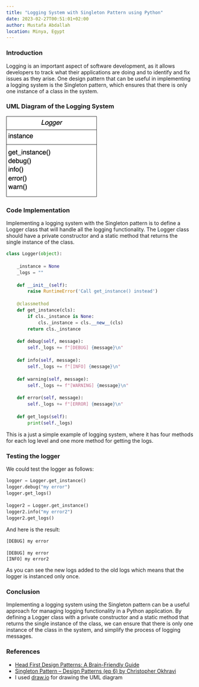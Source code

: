 ```yaml
---
title: "Logging System with Singleton Pattern using Python"
date: 2023-02-27T00:51:01+02:00
author: Mustafa Abdallah
location: Minya, Egypt
---
```


### Introduction
Logging is an important aspect of software development, as it allows developers to track what their applications are doing and to identify and fix issues as they arise. One design pattern that can be useful in implementing a logging system is the Singleton pattern, which ensures that there is only one instance of a class in the system.

### UML Diagram of the Logging System
![UML Diagram of the Logging System](/images/logger_uml.png)

### Code Implementation
Implementing a logging system with the Singleton pattern is to define a Logger class that will handle all the logging functionality. The Logger class should have a private constructor and a static method that returns the single instance of the class.

```python
class Logger(object):
    
    _instance = None
    _logs = ""

    def __init__(self):
        raise RuntimeError('Call get_instance() instead')

    @classmethod
    def get_instance(cls):
        if cls._instance is None:
            cls._instance = cls.__new__(cls)
        return cls._instance

    def debug(self, message):
        self._logs += f"[DEBUG] {message}\n"

    def info(self, message):
        self._logs += f"[INFO] {message}\n"

    def warning(self, message):
        self._logs += f"[WARNING] {message}\n"

    def error(self, message):
        self._logs += f"[ERROR] {message}\n"

    def get_logs(self):
        print(self._logs)
```

This is a just a simple example of logging system, where it has four methods for each log level and one more method for getting the logs.

### Testing the logger
We could test the logger as follows:
```python
logger = Logger.get_instance()
logger.debug("my error")
logger.get_logs()

logger2 = Logger.get_instance()
logger2.info("my error2")
logger2.get_logs()
```

And here is the result:
```shell
[DEBUG] my error

[DEBUG] my error
[INFO] my error2
```
As you can see the new logs added to the old logs which means that the logger is instanced only once.

### Conclusion
Implementing a logging system using the Singleton pattern can be a useful approach for managing logging functionality in a Python application. By defining a Logger class with a private constructor and a static method that returns the single instance of the class, we can ensure that there is only one instance of the class in the system, and simplify the process of logging messages.

### References
- [Head First Design Patterns: A Brain-Friendly Guide](https://www.amazon.com/Head-First-Design-Patterns-Brain-Friendly/dp/0596007124)
- [Singleton Pattern – Design Patterns (ep 6) by Christopher Okhravi](https://www.youtube.com/watch?v=hUE_j6q0LTQ)
- I used [draw.io](https://www.draw.io/) for drawing the UML diagram
